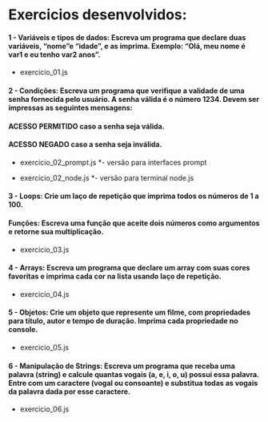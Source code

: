 # Exercicios desenvolvidos: 

#### 1 - Variáveis e tipos de dados: Escreva um programa que declare duas variáveis, “nome”e “idade”, e as imprima. Exemplo: “Olá, meu nome é var1 e eu tenho var2 anos”.

- exercicio_01.js

#### 2 - Condições: Escreva um programa que verifique a validade de uma senha fornecida pelo usuário. A senha válida é o número 1234. Devem ser impressas as seguintes mensagens:
#### ACESSO PERMITIDO caso a senha seja válida.
#### ACESSO NEGADO caso a senha seja inválida.

- exercicio_02_prompt.js *- versão para interfaces prompt

- exercicio_02_node.js *- versão para terminal node.js

#### 3 - Loops: Crie um laço de repetição que imprima todos os números de 1 a 100.
#### Funções: Escreva uma função que aceite dois números como argumentos e retorne sua multiplicação.

- exercicio_03.js

#### 4 - Arrays: Escreva um programa que declare um array com suas cores favoritas e imprima cada cor na lista usando laço de repetição.

- exercicio_04.js

#### 5 - Objetos: Crie um objeto que represente um filme, com propriedades para título, autor e tempo de duração. Imprima cada propriedade no console.

- exercicio_05.js

#### 6 - Manipulação de Strings: Escreva um programa que receba uma palavra (string) e calcule quantas vogais (a, e, i, o, u) possui essa palavra. Entre com um caractere (vogal ou consoante) e substitua todas as vogais da palavra dada por esse caractere.

- exercicio_06.js